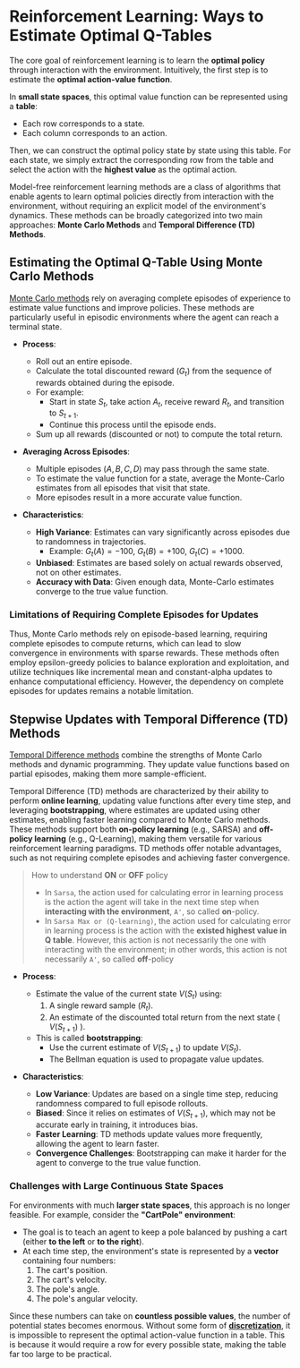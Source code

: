 # Reinforcement Learning: Ways to Estimate Optimal Q-Tables

The core goal of reinforcement learning is to learn the **optimal policy** through interaction with the environment. Intuitively, the first step is to estimate the **optimal action-value function**.

In **small state spaces**, this optimal value function can be represented using a **table**:  
- Each row corresponds to a state.  
- Each column corresponds to an action.  

Then, we can construct the optimal policy state by state using this table. For each state, we simply extract the corresponding row from the table and select the action with the **highest value** as the optimal action.

Model-free reinforcement learning methods are a class of algorithms that enable agents to learn optimal policies directly from interaction with the environment, without requiring an explicit model of the environment's dynamics. These methods can be broadly categorized into two main approaches: **Monte Carlo Methods** and **Temporal Difference (TD) Methods**.

## Estimating the Optimal Q-Table Using Monte Carlo Methods

[Monte Carlo methods](./discrete-state-problems/monte-carlo-methods/) rely on averaging complete episodes of experience to estimate value functions and improve policies. These methods are particularly useful in episodic environments where the agent can reach a terminal state.

- **Process**:
  - Roll out an entire episode.
  - Calculate the total discounted reward ($G_t$) from the sequence of rewards obtained during the episode.
  - For example:
    - Start in state $S_t$, take action $A_t$, receive reward $R_t$, and transition to $S_{t+1}$.
    - Continue this process until the episode ends.
  - Sum up all rewards (discounted or not) to compute the total return.

- **Averaging Across Episodes**:
  - Multiple episodes ($A, B, C, D$) may pass through the same state.
  - To estimate the value function for a state, average the Monte-Carlo estimates from all episodes that visit that state.
  - More episodes result in a more accurate value function.

- **Characteristics**:
  - **High Variance**: Estimates can vary significantly across episodes due to randomness in trajectories.
    - Example: $G_t(A) = -100$, $G_t(B) = +100$, $G_t(C) = +1000$.
  - **Unbiased**: Estimates are based solely on actual rewards observed, not on other estimates.
  - **Accuracy with Data**: Given enough data, Monte-Carlo estimates converge to the true value function.


### Limitations of Requiring Complete Episodes for Updates

Thus, Monte Carlo methods rely on episode-based learning, requiring complete episodes to compute returns, which can lead to slow convergence in environments with sparse rewards. These methods often employ epsilon-greedy policies to balance exploration and exploitation, and utilize techniques like incremental mean and constant-alpha updates to enhance computational efficiency. However, the dependency on complete episodes for updates remains a notable limitation.

## Stepwise Updates with Temporal Difference (TD) Methods

[Temporal Difference methods](./discrete-state-problems/temporal-difference-methods/) combine the strengths of Monte Carlo methods and dynamic programming. They update value functions based on partial episodes, making them more sample-efficient.

Temporal Difference (TD) methods are characterized by their ability to perform **online learning**, updating value functions after every time step, and leveraging **bootstrapping**, where estimates are updated using other estimates, enabling faster learning compared to Monte Carlo methods. These methods support both **on-policy learning** (e.g., SARSA) and **off-policy learning** (e.g., Q-Learning), making them versatile for various reinforcement learning paradigms. TD methods offer notable advantages, such as not requiring complete episodes and achieving faster convergence.

> How to understand **ON** or **OFF** policy
> - In `Sarsa`, the action used for calculating error in learning process is the action the agent will take in the next time step when **interacting with the environment**, `A'`, so called **on**-policy.
> - In `Sarsa Max or (Q-learning)`, the action used for calculating error in learning process is the action with the **existed highest value in Q table**. However, this action is not necessarily the one with interacting with the environment; in other words, this action is not necessarily `A'`, so called **off**-policy

- **Process**:
  - Estimate the value of the current state $V(S_t)$ using:
    1. A single reward sample ($R_t$).
    2. An estimate of the discounted total return from the next state ( $V(S_{t+1})$ ).
  - This is called **bootstrapping**:
    - Use the current estimate of $V(S_{t+1})$ to update $V(S_t)$.
    - The Bellman equation is used to propagate value updates.

- **Characteristics**:
  - **Low Variance**: Updates are based on a single time step, reducing randomness compared to full episode rollouts.
  - **Biased**: Since it relies on estimates of $V(S_{t+1})$, which may not be accurate early in training, it introduces bias.
  - **Faster Learning**: TD methods update values more frequently, allowing the agent to learn faster.
  - **Convergence Challenges**: Bootstrapping can make it harder for the agent to converge to the true value function.


### Challenges with Large Continuous State Spaces

For environments with much **larger state spaces**, this approach is no longer feasible. For example, consider the **"CartPole" environment**:

- The goal is to teach an agent to keep a pole balanced by pushing a cart (either **to the left** or **to the right**).
- At each time step, the environment's state is represented by a **vector** containing four numbers:
  1. The cart's position.
  2. The cart's velocity.
  3. The pole's angle.
  4. The pole's angular velocity.

Since these numbers can take on **countless possible values**, the number of potential states becomes enormous. Without some form of **[discretization](./continuous-state-problems/)**, it is impossible to represent the optimal action-value function in a table. This is because it would require a row for every possible state, making the table far too large to be practical.

